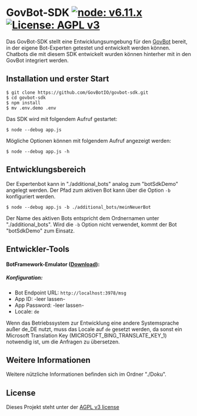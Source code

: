 # GovBot-SDK [![node: v6.11.x](https://img.shields.io/badge/node-v6.11.x-blue.svg)](https://nodejs.org/dist/latest-v6.x/) [![License: AGPL v3](https://img.shields.io/badge/License-AGPL%20v3-blue.svg)](http://www.gnu.org/licenses/agpl-3.0)
Das GovBot-SDK stellt eine Entwicklungsumgebung für den [GovBot](https://www.govbot.io) bereit,  
in der eigene Bot-Experten getestet und entwickelt werden können. Chatbots die mit diesem SDK entwickelt wurden können hinterher mit in den GovBot integriert werden.

## Installation und erster Start
```
$ git clone https://github.com/GovBotIO/govbot-sdk.git
$ cd govbot-sdk
$ npm install
$ mv .env.demo .env
```
Das SDK wird mit folgendem Aufruf gestartet:
```
$ node --debug app.js
```
Mögliche Optionen können mit folgendem Aufruf angezeigt werden:
```
$ node --debug app.js -h
```

## Entwicklungsbereich
Der Expertenbot kann in "./additional_bots" analog zum "botSdkDemo" angelegt werden.
Der Pfad zum aktiven Bot kann über die Option `-b` konfiguriert werden.
```
$ node --debug app.js -b ./additional_bots/meinNeuerBot
```

Der Name des aktiven Bots entspricht dem Ordnernamen unter "./additional_bots". Wird die `-b` Option nicht verwendet, kommt der Bot "botSdkDemo" zum Einsatz.

## Entwickler-Tools
#### BotFramework-Emulator ([Download](https://github.com/Microsoft/BotFramework-Emulator)):
##### Konfiguration:
- Bot Endpoint URL: `http://localhost:3978/msg`
- App ID: -leer lassen-
- App Password: -leer lassen-
- Locale: `de`

Wenn das Betriebssystem zur Entwicklung eine andere Systemsprache außer de_DE nutzt, muss das Locale auf `de` gesetzt werden, da sonst ein Microsoft Translation Key (MICROSOFT_BING_TRANSLATE_KEY_1) notwendig ist, um die Anfragen zu übersetzen.

## Weitere Informationen
Weitere nützliche Informationen befinden sich im Ordner "./Doku".

## License
Dieses Projekt steht unter der [AGPL v3 license](http://www.gnu.org/licenses/agpl-3.0)
##
